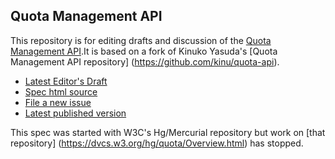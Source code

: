 Quota Management API
--------------------

This repository is for editing drafts and discussion of the
[Quota Management API](https://w3c.github.io/quota-api/).It is based on a fork of Kinuko Yasuda's [Quota Management API repository] (https://github.com/kinu/quota-api).

* [Latest Editor's Draft](https://w3c.github.io/quota-api/)
* [Spec html source](https://github.com/w3c/quota-api/blob/master/index.html)
* [File a new issue](https://github.com/w3c/quota-api/issues/new)
* [Latest published version](http://www.w3.org/TR/quota-api/)

This spec was started with W3C's Hg/Mercurial repository but work on [that repository] (https://dvcs.w3.org/hg/quota/Overview.html) has stopped.
